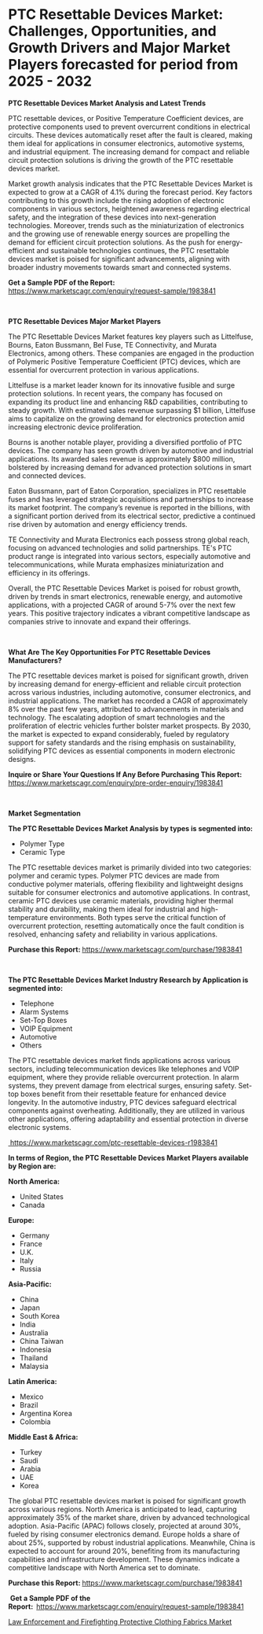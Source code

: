 <p><h1>PTC Resettable Devices Market: Challenges, Opportunities, and Growth Drivers and Major Market Players forecasted for period from 2025 - 2032</h1></p><p><strong>PTC Resettable Devices Market Analysis and Latest Trends</strong></p>
<p><p>PTC resettable devices, or Positive Temperature Coefficient devices, are protective components used to prevent overcurrent conditions in electrical circuits. These devices automatically reset after the fault is cleared, making them ideal for applications in consumer electronics, automotive systems, and industrial equipment. The increasing demand for compact and reliable circuit protection solutions is driving the growth of the PTC resettable devices market.</p><p>Market growth analysis indicates that the PTC Resettable Devices Market is expected to grow at a CAGR of 4.1% during the forecast period. Key factors contributing to this growth include the rising adoption of electronic components in various sectors, heightened awareness regarding electrical safety, and the integration of these devices into next-generation technologies. Moreover, trends such as the miniaturization of electronics and the growing use of renewable energy sources are propelling the demand for efficient circuit protection solutions. As the push for energy-efficient and sustainable technologies continues, the PTC resettable devices market is poised for significant advancements, aligning with broader industry movements towards smart and connected systems.</p></p>
<p><strong>Get a Sample PDF of the Report:&nbsp;</strong> <a href="https://www.marketscagr.com/enquiry/request-sample/1983841?utm_campaign=2138&utm_medium=2&utm_source=Github&utm_content=ia&utm_term=04022025&utm_id=ptc-resettable-devices">https://www.marketscagr.com/enquiry/request-sample/1983841</a></p>
<p>&nbsp;</p>
<p><strong>PTC Resettable Devices Major Market Players</strong></p>
<p><p>The PTC Resettable Devices Market features key players such as Littelfuse, Bourns, Eaton Bussmann, Bel Fuse, TE Connectivity, and Murata Electronics, among others. These companies are engaged in the production of Polymeric Positive Temperature Coefficient (PTC) devices, which are essential for overcurrent protection in various applications.</p><p>Littelfuse is a market leader known for its innovative fusible and surge protection solutions. In recent years, the company has focused on expanding its product line and enhancing R&D capabilities, contributing to steady growth. With estimated sales revenue surpassing $1 billion, Littelfuse aims to capitalize on the growing demand for electronics protection amid increasing electronic device proliferation.</p><p>Bourns is another notable player, providing a diversified portfolio of PTC devices. The company has seen growth driven by automotive and industrial applications. Its awarded sales revenue is approximately $800 million, bolstered by increasing demand for advanced protection solutions in smart and connected devices.</p><p>Eaton Bussmann, part of Eaton Corporation, specializes in PTC resettable fuses and has leveraged strategic acquisitions and partnerships to increase its market footprint. The company’s revenue is reported in the billions, with a significant portion derived from its electrical sector, predictive a continued rise driven by automation and energy efficiency trends.</p><p>TE Connectivity and Murata Electronics each possess strong global reach, focusing on advanced technologies and solid partnerships. TE's PTC product range is integrated into various sectors, especially automotive and telecommunications, while Murata emphasizes miniaturization and efficiency in its offerings.</p><p>Overall, the PTC Resettable Devices Market is poised for robust growth, driven by trends in smart electronics, renewable energy, and automotive applications, with a projected CAGR of around 5-7% over the next few years. This positive trajectory indicates a vibrant competitive landscape as companies strive to innovate and expand their offerings.</p></p>
<p>&nbsp;</p>
<p><strong>What Are The Key Opportunities For PTC Resettable Devices Manufacturers?</strong></p>
<p><p>The PTC resettable devices market is poised for significant growth, driven by increasing demand for energy-efficient and reliable circuit protection across various industries, including automotive, consumer electronics, and industrial applications. The market has recorded a CAGR of approximately 8% over the past few years, attributed to advancements in materials and technology. The escalating adoption of smart technologies and the proliferation of electric vehicles further bolster market prospects. By 2030, the market is expected to expand considerably, fueled by regulatory support for safety standards and the rising emphasis on sustainability, solidifying PTC devices as essential components in modern electronic designs.</p></p>
<p><strong>Inquire or Share Your Questions If Any Before Purchasing This Report:</strong> <a href="https://www.marketscagr.com/enquiry/pre-order-enquiry/1983841?utm_campaign=2138&utm_medium=2&utm_source=Github&utm_content=ia&utm_term=04022025&utm_id=ptc-resettable-devices">https://www.marketscagr.com/enquiry/pre-order-enquiry/1983841</a></p>
<p>&nbsp;</p>
<p><strong>Market Segmentation</strong></p>
<p><strong>The PTC Resettable Devices Market Analysis by types is segmented into:</strong></p>
<p><ul><li>Polymer Type</li><li>Ceramic Type</li></ul></p>
<p><p>The PTC resettable devices market is primarily divided into two categories: polymer and ceramic types. Polymer PTC devices are made from conductive polymer materials, offering flexibility and lightweight designs suitable for consumer electronics and automotive applications. In contrast, ceramic PTC devices use ceramic materials, providing higher thermal stability and durability, making them ideal for industrial and high-temperature environments. Both types serve the critical function of overcurrent protection, resetting automatically once the fault condition is resolved, enhancing safety and reliability in various applications.</p></p>
<p><strong>Purchase this Report:&nbsp;</strong><a href="https://www.marketscagr.com/purchase/1983841?utm_campaign=2138&utm_medium=2&utm_source=Github&utm_content=ia&utm_term=04022025&utm_id=ptc-resettable-devices">https://www.marketscagr.com/purchase/1983841</a></p>
<p>&nbsp;</p>
<p><strong>The PTC Resettable Devices Market Industry Research by Application is segmented into:</strong></p>
<p><ul><li>Telephone</li><li>Alarm Systems</li><li>Set-Top Boxes</li><li>VOIP Equipment</li><li>Automotive</li><li>Others</li></ul></p>
<p><p>The PTC resettable devices market finds applications across various sectors, including telecommunication devices like telephones and VOIP equipment, where they provide reliable overcurrent protection. In alarm systems, they prevent damage from electrical surges, ensuring safety. Set-top boxes benefit from their resettable feature for enhanced device longevity. In the automotive industry, PTC devices safeguard electrical components against overheating. Additionally, they are utilized in various other applications, offering adaptability and essential protection in diverse electronic systems.</p></p>
<p><a href="https://www.marketscagr.com/ptc-resettable-devices-r1983841?utm_campaign=2138&utm_medium=2&utm_source=Github&utm_content=ia&utm_term=04022025&utm_id=ptc-resettable-devices">&nbsp;https://www.marketscagr.com/ptc-resettable-devices-r1983841</a></p>
<p><strong>In terms of Region, the PTC Resettable Devices Market Players available by Region are:</strong></p>
<p>
    <p> <strong> North America: </strong>
        <ul>
            <li>United States</li>
            <li>Canada</li>
        </ul>
        </p> 
    <p> <strong> Europe: </strong>
        <ul>
            <li>Germany</li>
            <li>France</li>
            <li>U.K.</li>
            <li>Italy</li>
            <li>Russia</li>
        </ul>
        </p> 
    <p> <strong> Asia-Pacific: </strong>
        <ul>
            <li>China</li>
            <li>Japan</li>
            <li>South Korea</li>
            <li>India</li>
            <li>Australia</li>
            <li>China Taiwan</li>
            <li>Indonesia</li>
            <li>Thailand</li>
            <li>Malaysia</li>
        </ul>
        </p> 
    <p> <strong> Latin America: </strong>
        <ul>
            <li>Mexico</li>
            <li>Brazil</li>
            <li>Argentina Korea</li>
            <li>Colombia</li>
        </ul>
        </p> 
    <p> <strong> Middle East & Africa: </strong>
        <ul>
            <li>Turkey</li>
            <li>Saudi</li>
            <li>Arabia</li>
            <li>UAE</li>
            <li>Korea</li>
        </ul>
    </p>
    </p>
<p><p>The global PTC resettable devices market is poised for significant growth across various regions. North America is anticipated to lead, capturing approximately 35% of the market share, driven by advanced technological adoption. Asia-Pacific (APAC) follows closely, projected at around 30%, fueled by rising consumer electronics demand. Europe holds a share of about 25%, supported by robust industrial applications. Meanwhile, China is expected to account for around 20%, benefiting from its manufacturing capabilities and infrastructure development. These dynamics indicate a competitive landscape with North America set to dominate.</p></p>
<p><strong>Purchase this Report: </strong><a href="https://www.marketscagr.com/purchase/1983841?utm_campaign=2138&utm_medium=2&utm_source=Github&utm_content=ia&utm_term=04022025&utm_id=ptc-resettable-devices">https://www.marketscagr.com/purchase/1983841</a></p>
<p>&nbsp;<strong>Get a Sample PDF of the Report:&nbsp;&nbsp;</strong><a href="https://www.marketscagr.com/enquiry/request-sample/1983841?utm_campaign=2138&utm_medium=2&utm_source=Github&utm_content=ia&utm_term=04022025&utm_id=ptc-resettable-devices">https://www.marketscagr.com/enquiry/request-sample/1983841</a></p>
<p><strong></strong></p>
<p><p><a href="https://github.com/joannesouthgate/Market-Research-Report-List-5/blob/main/law-enforcement-and-firefighting-protective-clothing-fabrics-market.md?utm_campaign=2138&utm_medium=2&utm_source=Github&utm_content=ia&utm_term=04022025&utm_id=ptc-resettable-devices">Law Enforcement and Firefighting Protective Clothing Fabrics Market</a></p></p>